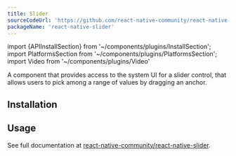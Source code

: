 ```yaml
---
title: Slider
sourceCodeUrl: 'https://github.com/react-native-community/react-native-slider'
packageName: 'react-native-slider'
---
```


import {APIInstallSection} from '~/components/plugins/InstallSection';
import PlatformsSection from '~/components/plugins/PlatformsSection';
import Video from '~/components/plugins/Video'

<!-- todo: add video -->

A component that provides access to the system UI for a slider control, that allows users to pick among a range of values by dragging an anchor.

<PlatformsSection android emulator ios simulator />

## Installation

<APIInstallSection href="https://github.com/react-native-community/react-native-slider#getting-started" />

## Usage

See full documentation at [react-native-community/react-native-slider](https://github.com/react-native-community/react-native-slider).
